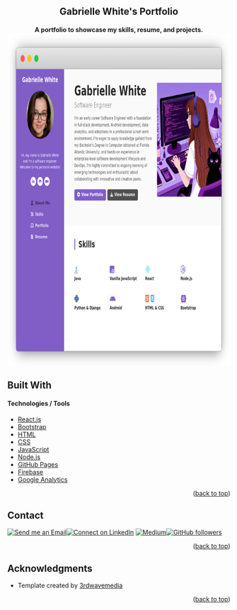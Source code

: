 <a name="readme-top"></a>

<h2 align="center">Gabrielle White's Portfolio</h2>

<h4 align="center">
A portfolio to showcase my skills, resume, and projects.


<img src="https://github.com/gabriellemwhite/gabriellemwhite.github.io/blob/main/public/assets/images/portfolio-preview.png?raw=true" height="750">
</h4>

<!-- BUILT WITH -->

## Built With

#### Technologies / Tools

- [React.js](https://reactjs.org/)
- [Bootstrap](https://getbootstrap.com)
- [HTML](https://html.spec.whatwg.org/)
- [CSS](https://www.w3.org/Style/CSS/)
- [JavaScript](https://www.javascript.com/)
- [Node.js](https://nodejs.org/en)
- [GitHub Pages](https://pages.github.com/)
- [Firebase](https://firebase.google.com/)
- [Google Analytics](https://marketingplatform.google.com/about/analytics/)

<p align="right">(<a href="#readme-top">back to top</a>)</p>

<!-- CONTACT -->

## Contact

[![Send me an Email](https://img.shields.io/badge/email-gabriellewhite%40bellsouth.net-blue)](mailto:gabriellewhite@bellsouth.net)[![Connect on LinkedIn](https://img.shields.io/badge/--linkedin?label=LinkedIn&logo=LinkedIn&style=social)](https://www.linkedin.com/in/gabriellemwhite) [![Medium](https://img.shields.io/badge/--medium?label=Medium&logo=Medium&style=social)](https://medium.com/@gabriellemwhite)[![GitHub followers](https://img.shields.io/github/followers/gabriellemwhite?style=social)](https://github.com/gabriellemwhite/)

<p align="right">(<a href="#readme-top">back to top</a>)</p>

<!-- ACKNOWLEDGMENTS -->

## Acknowledgments

- Template created by [3rdwavemedia](https://themes.3rdwavemedia.com/)

<p align="right">(<a href="#readme-top">back to top</a>)</p>

<!-- MARKDOWN LINKS & IMAGES -->

[React-url]: https://reactjs.org/
[Bootstrap-url]: https://getbootstrap.com
[JQuery-url]: https://jquery.com
